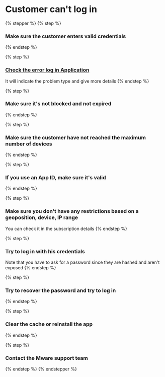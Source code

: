 # Customer can't log in

{% stepper %}
{% step %}
### Make sure the customer enters valid credentials


{% endstep %}

{% step %}
### [Check the error log in Application](../tvms-administration/application/app-builder/error-logs.md)

It will indicate the problem type and give more details
{% endstep %}

{% step %}
### Make sure it's not blocked and not expired


{% endstep %}

{% step %}
### Make sure the customer have not reached the maximum number of devices


{% endstep %}

{% step %}
### If you use an App ID, make sure it's valid


{% endstep %}

{% step %}
### Make sure you don't have any restrictions based on a geoposition, device, IP range

You can check it in the subscription details
{% endstep %}

{% step %}
### Try to log in with his credentials

Note that you have to ask for a password since they are hashed and aren't exposed
{% endstep %}

{% step %}
### Try to recover the password and try to log in


{% endstep %}

{% step %}
### Clear the cache or reinstall the app


{% endstep %}

{% step %}
### Contact the Mware support team


{% endstep %}
{% endstepper %}


